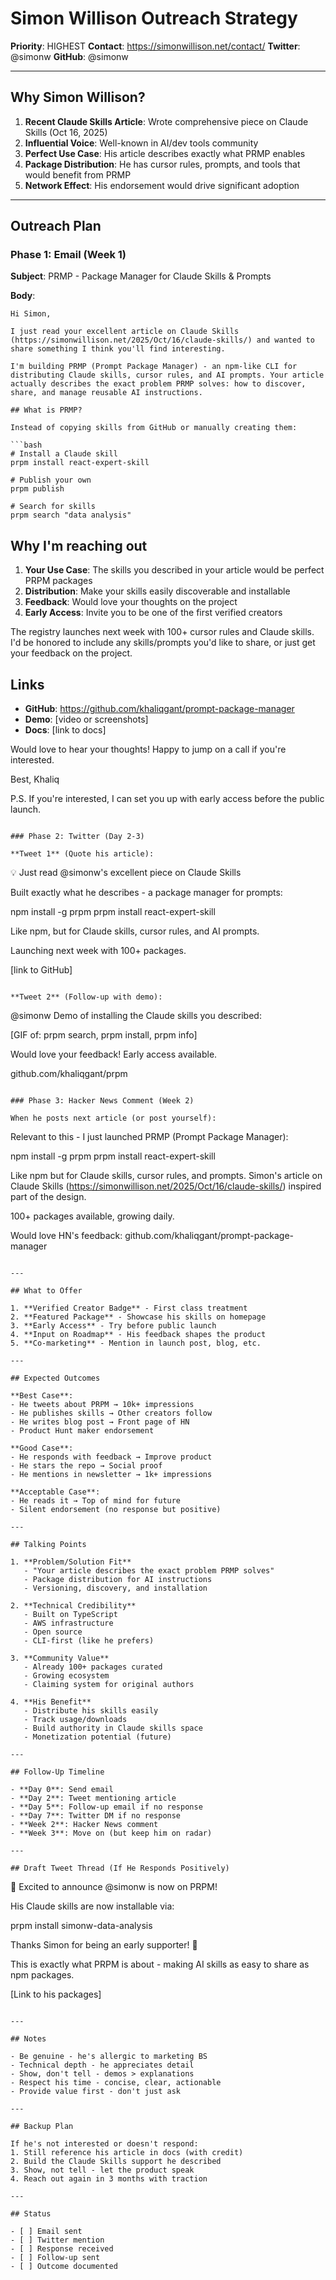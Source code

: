 # Simon Willison Outreach Strategy

**Priority**: HIGHEST
**Contact**: https://simonwillison.net/contact/
**Twitter**: @simonw
**GitHub**: @simonw

---

## Why Simon Willison?

1. **Recent Claude Skills Article**: Wrote comprehensive piece on Claude Skills (Oct 16, 2025)
2. **Influential Voice**: Well-known in AI/dev tools community
3. **Perfect Use Case**: His article describes exactly what PRMP enables
4. **Package Distribution**: He has cursor rules, prompts, and tools that would benefit from PRMP
5. **Network Effect**: His endorsement would drive significant adoption

---

## Outreach Plan

### Phase 1: Email (Week 1)

**Subject**: PRMP - Package Manager for Claude Skills & Prompts

**Body**:

```
Hi Simon,

I just read your excellent article on Claude Skills (https://simonwillison.net/2025/Oct/16/claude-skills/) and wanted to share something I think you'll find interesting.

I'm building PRMP (Prompt Package Manager) - an npm-like CLI for distributing Claude skills, cursor rules, and AI prompts. Your article actually describes the exact problem PRMP solves: how to discover, share, and manage reusable AI instructions.

## What is PRMP?

Instead of copying skills from GitHub or manually creating them:

```bash
# Install a Claude skill
prpm install react-expert-skill

# Publish your own
prpm publish

# Search for skills
prpm search "data analysis"
```

## Why I'm reaching out

1. **Your Use Case**: The skills you described in your article would be perfect PRPM packages
2. **Distribution**: Make your skills easily discoverable and installable
3. **Feedback**: Would love your thoughts on the project
4. **Early Access**: Invite you to be one of the first verified creators

The registry launches next week with 100+ cursor rules and Claude skills. I'd be honored to include any skills/prompts you'd like to share, or just get your feedback on the project.

## Links

- **GitHub**: https://github.com/khaliqgant/prompt-package-manager
- **Demo**: [video or screenshots]
- **Docs**: [link to docs]

Would love to hear your thoughts! Happy to jump on a call if you're interested.

Best,
Khaliq

P.S. If you're interested, I can set you up with early access before the public launch.
```

### Phase 2: Twitter (Day 2-3)

**Tweet 1** (Quote his article):

```
💡 Just read @simonw's excellent piece on Claude Skills

Built exactly what he describes - a package manager for prompts:

npm install -g prpm
prpm install react-expert-skill

Like npm, but for Claude skills, cursor rules, and AI prompts.

Launching next week with 100+ packages.

[link to GitHub]
```

**Tweet 2** (Follow-up with demo):

```
@simonw Demo of installing the Claude skills you described:

[GIF of: prpm search, prpm install, prpm info]

Would love your feedback! Early access available.

github.com/khaliqgant/prpm
```

### Phase 3: Hacker News Comment (Week 2)

When he posts next article (or post yourself):

```
Relevant to this - I just launched PRMP (Prompt Package Manager):

npm install -g prpm
prpm install react-expert-skill

Like npm but for Claude skills, cursor rules, and prompts. Simon's article on Claude Skills (https://simonwillison.net/2025/Oct/16/claude-skills/) inspired part of the design.

100+ packages available, growing daily.

Would love HN's feedback: github.com/khaliqgant/prompt-package-manager
```

---

## What to Offer

1. **Verified Creator Badge** - First class treatment
2. **Featured Package** - Showcase his skills on homepage
3. **Early Access** - Try before public launch
4. **Input on Roadmap** - His feedback shapes the product
5. **Co-marketing** - Mention in launch post, blog, etc.

---

## Expected Outcomes

**Best Case**:
- He tweets about PRPM → 10k+ impressions
- He publishes skills → Other creators follow
- He writes blog post → Front page of HN
- Product Hunt maker endorsement

**Good Case**:
- He responds with feedback → Improve product
- He stars the repo → Social proof
- He mentions in newsletter → 1k+ impressions

**Acceptable Case**:
- He reads it → Top of mind for future
- Silent endorsement (no response but positive)

---

## Talking Points

1. **Problem/Solution Fit**
   - "Your article describes the exact problem PRMP solves"
   - Package distribution for AI instructions
   - Versioning, discovery, and installation

2. **Technical Credibility**
   - Built on TypeScript
   - AWS infrastructure
   - Open source
   - CLI-first (like he prefers)

3. **Community Value**
   - Already 100+ packages curated
   - Growing ecosystem
   - Claiming system for original authors

4. **His Benefit**
   - Distribute his skills easily
   - Track usage/downloads
   - Build authority in Claude skills space
   - Monetization potential (future)

---

## Follow-Up Timeline

- **Day 0**: Send email
- **Day 2**: Tweet mentioning article
- **Day 5**: Follow-up email if no response
- **Day 7**: Twitter DM if no response
- **Week 2**: Hacker News comment
- **Week 3**: Move on (but keep him on radar)

---

## Draft Tweet Thread (If He Responds Positively)

```
🚀 Excited to announce @simonw is now on PRPM!

His Claude skills are now installable via:

prpm install simonw-data-analysis

Thanks Simon for being an early supporter! 🙏

This is exactly what PRPM is about - making AI skills as easy to share as npm packages.

[Link to his packages]
```

---

## Notes

- Be genuine - he's allergic to marketing BS
- Technical depth - he appreciates detail
- Show, don't tell - demos > explanations
- Respect his time - concise, clear, actionable
- Provide value first - don't just ask

---

## Backup Plan

If he's not interested or doesn't respond:
1. Still reference his article in docs (with credit)
2. Build the Claude Skills support he described
3. Show, not tell - let the product speak
4. Reach out again in 3 months with traction

---

## Status

- [ ] Email sent
- [ ] Twitter mention
- [ ] Response received
- [ ] Follow-up sent
- [ ] Outcome documented
